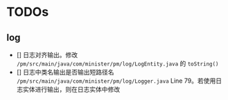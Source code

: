 # TODOs


## log

- [] 日志对齐输出。修改 `/pm/src/main/java/com/minister/pm/log/LogEntity.java` 的 `toString()`
- [] 日志中类名输出是否输出短路径名 `/pm/src/main/java/com/minister/pm/log/Logger.java` Line 79。若使用日志实体进行输出，则在日志实体中修改